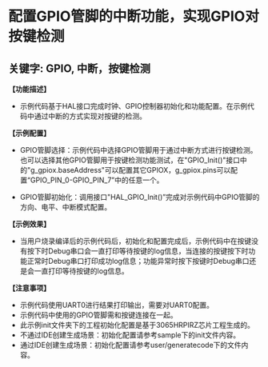 # 配置GPIO管脚的中断功能，实现GPIO对按键检测
## 关键字: GPIO, 中断，按键检测

**【功能描述】**
+ 示例代码基于HAL接口完成时钟、GPIO控制器初始化和功能配置。在示例代码中通过中断的方式实现对按键的检测。

**【示例配置】**
+ GPIO管脚选择：示例代码中选择GPIO管脚用于通过中断方式进行按键检测。也可以选择其他GPIO管脚用于按键检测功能测试，在"GPIO_Init()"接口中的"g_gpiox.baseAddress"可以配置其它GPIOX，g_gpiox.pins可以配置“GPIO_PIN_0-GPIO_PIN_7”中的任意一个。
  
+ GPIO管脚初始化：调用接口"HAL_GPIO_Init()”完成对示例代码中GPIO管脚的方向、电平、中断模式配置。

**【示例效果】**
+ 当用户烧录编译后的示例代码后，初始化和配置完成后，示例代码中在按键没有按下时Debug串口会一直打印等待按键的log信息，当连接的按键按下时功能正常时Debug串口打印成功log信息；功能异常时按下按键时Debug串口还是会一直打印等待按键的log信息。

**【注意事项】**
+ 示例代码使用UART0进行结果打印输出，需要对UART0配置。
+ 示例代码中使用的GPIO管脚需和按键连接在一起。
+ 此示例init文件夹下的工程初始化配置是基于3065HRPIRZ芯片工程生成的。
+ 不通过IDE创建生成场景：初始化配置请参考sample下的init文件内容。
+ 通过IDE创建生成场景：初始化配置请参考user/generatecode下的文件内容。